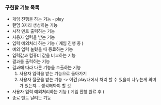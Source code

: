 ### 구현할 기능 목록

- 게임 진행을 하는 기능 - play
- 랜덤 3자리 생성하는 기능
- 시작 멘트 출력하는 기능
- 사용자 입력을 받는 기능
- 입력 예외처리 하는 기능 ( 게임 진행 중 )
- 예외 입력 눌렀을 때 종료하는 기능
- 입력값과 컴퓨터 값을 비교하는 기능
- 결과를 출력하는 기능
- 결과에 따라 다른 기능을 호출하는 기능
  1. 사용자 입력을 받는 기능으로 돌아가기
  2. 사용자 질문을 받는 기능
     -> 이건 play내에서 처리 할 수 있을지 나누는게 의미가 있는지... 생각해봐야 할 것
- 사용자 입력 예외처리하는 기능 ( 게임 진행 완료 후 )
- 종료 멘트 날리는 기능
